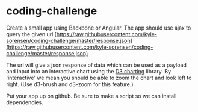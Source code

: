 # coding-challenge

Create a small app using Backbone or Angular. The app should use ajax to query the given url [https://raw.githubusercontent.com/kyle-sorensen/coding-challenge/master/response.json](https://raw.githubusercontent.com/kyle-sorensen/coding-challenge/master/response.json)

The url will give a json response of data which can be used as a payload and input into an interactive chart using the [D3 charting](https://d3js.org/) library.
By 'interactive' we mean you should be able to zoom the chart and look left to right. (Use d3-brush and d3-zoom for this feature.)



Put your app up on github. Be sure to make a script so we can install dependencies. 
